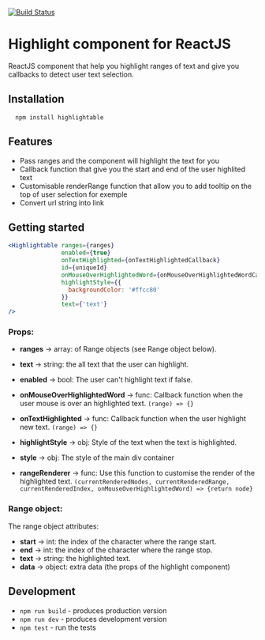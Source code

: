 [![Build Status](https://travis-ci.org/ydeshayes/react-highlight.svg?branch=master)](https://travis-ci.org/ydeshayes/react-highlight)
# Highlight component for ReactJS

ReactJS component that help you highlight ranges of text and give you callbacks to detect user text selection.

## Installation

```
  npm install highlightable
```

## Features

* Pass ranges and the component will highlight the text for you
* Callback function that give you the start and end of the user highlited text
* Customisable renderRange function that allow you to add tooltip on the top of user selection for exemple
* Convert url string into link

## Getting started


```jsx
<Highlightable ranges={ranges}
               enabled={true}
               onTextHighlighted={onTextHighlightedCallback}
               id={uniqueId}
               onMouseOverHighlightedWord={onMouseOverHighlightedWordCallback}
               highlightStyle={{
                 backgroundColor: '#ffcc80'
               }}
               text={'text'}
/>
```
### Props:

* **ranges** -> array: of Range objects (see Range object below).

* **text** -> string: the all text that the user can highlight.

* **enabled** -> bool: The user can't highlight text if false.

* **onMouseOverHighlightedWord** -> func: Callback function when the user mouse is over an highlighted text.
`(range) => {}`

* **onTextHighlighted** -> func: Callback function when the user highlight new text.
`(range) => {}`

* **highlightStyle** -> obj: Style of the text when the text is highlighted.
* **style** -> obj: The style of the main div container

* **rangeRenderer** -> func: Use this function to customise the render of the highlighted text.
`(currentRenderedNodes, currentRenderedRange, currentRenderedIndex, onMouseOverHighlightedWord) => {return node}`

### Range object:

The range object attributes:
* **start** -> int: the index of the character where the range start.
* **end** -> int: the index of the character where the range stop.
* **text** -> string: the highlighted text.
* **data** -> object: extra data (the props of the highlight component)

## Development

* `npm run build` - produces production version
* `npm run dev` - produces development version
* `npm test` - run the tests

